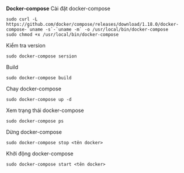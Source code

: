 **Docker-compose**
Cài đặt docker-compose

```
sudo curl -L https://github.com/docker/compose/releases/download/1.18.0/docker-compose-`uname -s`-`uname -m` -o /usr/local/bin/docker-compose
sudo chmod +x /usr/local/bin/docker-compose

```
Kiểm tra version

```
sudo docker-compose sersion 
```

Build

```
sudo docker-compose build
``` 

Chay docker-compose

```
sudo docker-compose up -d
```

Xem trạng thái docker-compose 

```
sudo docker-compose ps
```

Dừng docker-compose 

```
sudo docker-compose stop <tên docker>
```

Khởi động docker-compose 

```
sudo docker-compose start <tên docker>
```



